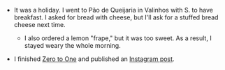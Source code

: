 - It was a holiday. I went to Pão de Queijaria in Valinhos with S. to have breakfast. I asked for bread with cheese, but I'll ask for a stuffed bread cheese next time.

  - I also ordered a lemon "frape," but it was too sweet. As a result, I stayed weary the whole morning.

- I finished [Zero to One](/zero-to-one) and published an [Instagram post](/instagram/zero-to-one).
